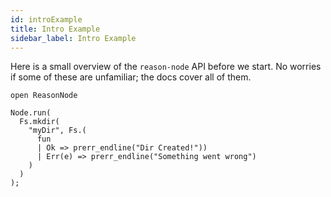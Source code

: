 ```yaml
---
id: introExample
title: Intro Example
sidebar_label: Intro Example
---
```


Here is a small overview of the `reason-node` API before we start. No worries if some of these are unfamiliar; the docs cover all of them.

```reason
open ReasonNode

Node.run(
  Fs.mkdir(
    "myDir", Fs.(
      fun
      | Ok => prerr_endline("Dir Created!"))
      | Err(e) => prerr_endline("Something went wrong")
    )
  )
);
```
